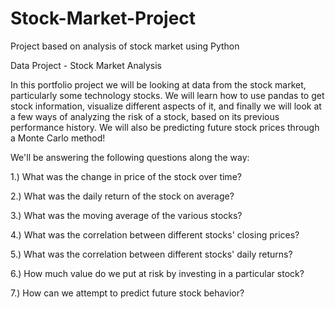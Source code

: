 # Stock-Market-Project
Project based on analysis of stock market using Python

Data Project - Stock Market Analysis

In this portfolio project we will be looking at data from the stock market, particularly some technology stocks. We will learn how to use pandas to get stock information, visualize different aspects of it, and finally we will look at a few ways of analyzing the risk of a stock, based on its previous performance history. We will also be predicting future stock prices through a Monte Carlo method!

We'll be answering the following questions along the way:

1.) What was the change in price of the stock over time?

2.) What was the daily return of the stock on average?

3.) What was the moving average of the various stocks?

4.) What was the correlation between different stocks' closing prices?

5.) What was the correlation between different stocks' daily returns?

6.) How much value do we put at risk by investing in a particular stock?

7.) How can we attempt to predict future stock behavior?
